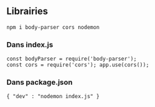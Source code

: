 ## Librairies

`npm i body-parser cors nodemon`

### Dans index.js

`const bodyParser = require('body-parser');`<br>
`const cors = require('cors'); app.use(cors());`

### Dans package.json

`{ "dev" : "nodemon index.js" }`
